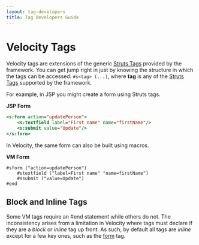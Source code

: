 ```yaml
---
layout: tag-developers
title: Tag Developers Guide
---
```


# Velocity Tags

Velocity tags are extensions of the generic [Struts Tags](struts-tags) provided by the framework. You can get jump
right in just by knowing the structure in which the tags can be accessed: `#s<tag> (...)`, 
where **tag** is any of the [Struts Tags](struts-tags) supported by the framework.

For example, in JSP you might create a form using Struts tags.

**JSP Form**

```jsp
<s:form action="updatePerson">
    <s:textfield label="First name" name="firstName"/>
    <s:submit value="Update"/>
</s:form>
```

In Velocity, the same form can also be built using macros.

**VM Form**

```
#sform ("action=updatePerson")
    #stextfield ("label=First name" "name=firstName")
    #ssubmit ("value=Update")
#end
```

## Block and Inline Tags

Some VM tags require an #end statement while others do not. The inconsistency arises from a limitation in Velocity 
where tags must declare if they are a _block_ or _inline_ tag up front. As such, by default all tags are _inline_ 
except for a few key ones, such as the [form](form-tag.html) tag.

